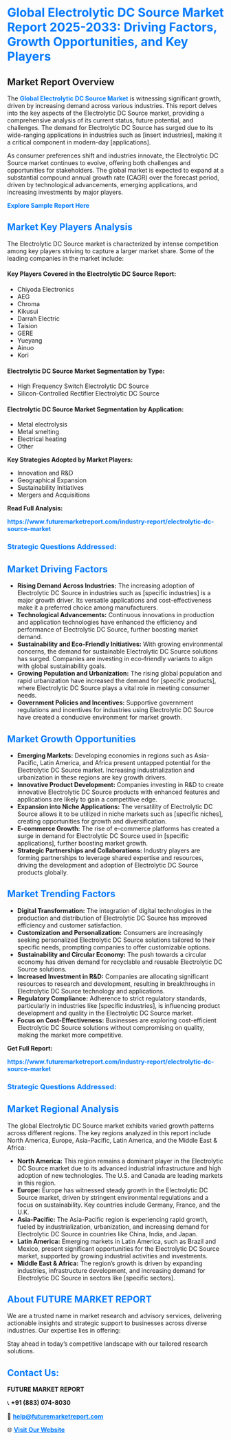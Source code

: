 <h1 style="color: #007BFF;">Global Electrolytic DC Source Market Report 2025-2033: Driving Factors, Growth Opportunities, and Key Players</h1>

<section id="overview">
<h2>Market Report Overview</h2>
<p>The <a href="https://www.futuremarketreport.com/industry-report/electrolytic-dc-source-market" style="color: #007BFF; text-decoration: none;"><strong>Global Electrolytic DC Source Market</strong></a> is witnessing significant growth, driven by increasing demand across various industries. This report delves into the key aspects of the Electrolytic DC Source market, providing a comprehensive analysis of its current status, future potential, and challenges. The demand for Electrolytic DC Source has surged due to its wide-ranging applications in industries such as [insert industries], making it a critical component in modern-day [applications].</p>
<p>As consumer preferences shift and industries innovate, the Electrolytic DC Source market continues to evolve, offering both challenges and opportunities for stakeholders. The global market is expected to expand at a substantial compound annual growth rate (CAGR) over the forecast period, driven by technological advancements, emerging applications, and increasing investments by major players.</p>
</section>

<section id="overview">
<p><a href="https://www.futuremarketreport.com/request-sample/reportId=64360" style="color: #007BFF; text-decoration: none;"><strong>Explore Sample Report Here</strong></a></p>
</section>

<section id="key-players">
<h2 style="color: #007BFF;">Market Key Players Analysis</h2>
<p>The Electrolytic DC Source market is characterized by intense competition among key players striving to capture a larger market share. Some of the leading companies in the market include:</p>
<h4>Key Players Covered in the Electrolytic DC Source Report:</h4>
<ul><li>Chiyoda Electronics</li><li>AEG</li><li>Chroma</li><li>Kikusui</li><li>Darrah Electric</li><li>Taision</li><li>GERE</li><li>Yueyang</li><li>Ainuo</li><li>Kori</li></ul>
<h4>Electrolytic DC Source Market Segmentation by Type:</h4>
<ul><li>High Frequency Switch Electrolytic DC Source</li><li>Silicon-Controlled Rectifier Electrolytic DC Source</li></ul>

<h4>Electrolytic DC Source Market Segmentation by Application:</h4>
<ul><li>Metal electrolysis</li><li>Metal smelting</li><li>Electrical heating</li><li>Other</li></ul>
<p><strong>Key Strategies Adopted by Market Players:</strong></p>
<ul>
<li>Innovation and R&D</li>
<li>Geographical Expansion</li>
<li>Sustainability Initiatives</li>
<li>Mergers and Acquisitions</li>
</ul>
</section>

<section>
<p><strong>Read Full Analysis: </strong></p><a href="https://www.futuremarketreport.com/industry-report/electrolytic-dc-source-market" style="color: #007BFF; text-decoration: none;"><strong>https://www.futuremarketreport.com/industry-report/electrolytic-dc-source-market</strong></a>
<h3 style="color: #007BFF;">Strategic Questions Addressed:</h3>
</section>

<section id="driving-factors">
<h2 style="color: #007BFF;">Market Driving Factors</h2>
<ul>
<li><strong>Rising Demand Across Industries:</strong> The increasing adoption of Electrolytic DC Source in industries such as [specific industries] is a major growth driver. Its versatile applications and cost-effectiveness make it a preferred choice among manufacturers.</li>
<li><strong>Technological Advancements:</strong> Continuous innovations in production and application technologies have enhanced the efficiency and performance of Electrolytic DC Source, further boosting market demand.</li>
<li><strong>Sustainability and Eco-Friendly Initiatives:</strong> With growing environmental concerns, the demand for sustainable Electrolytic DC Source solutions has surged. Companies are investing in eco-friendly variants to align with global sustainability goals.</li>
<li><strong>Growing Population and Urbanization:</strong> The rising global population and rapid urbanization have increased the demand for [specific products], where Electrolytic DC Source plays a vital role in meeting consumer needs.</li>
<li><strong>Government Policies and Incentives:</strong> Supportive government regulations and incentives for industries using Electrolytic DC Source have created a conducive environment for market growth.</li>
</ul>
</section>

<section id="growth-opportunities">
<h2 style="color: #007BFF;">Market Growth Opportunities</h2>
<ul>
<li><strong>Emerging Markets:</strong> Developing economies in regions such as Asia-Pacific, Latin America, and Africa present untapped potential for the Electrolytic DC Source market. Increasing industrialization and urbanization in these regions are key growth drivers.</li>
<li><strong>Innovative Product Development:</strong> Companies investing in R&D to create innovative Electrolytic DC Source products with enhanced features and applications are likely to gain a competitive edge.</li>
<li><strong>Expansion into Niche Applications:</strong> The versatility of Electrolytic DC Source allows it to be utilized in niche markets such as [specific niches], creating opportunities for growth and diversification.</li>
<li><strong>E-commerce Growth:</strong> The rise of e-commerce platforms has created a surge in demand for Electrolytic DC Source used in [specific applications], further boosting market growth.</li>
<li><strong>Strategic Partnerships and Collaborations:</strong> Industry players are forming partnerships to leverage shared expertise and resources, driving the development and adoption of Electrolytic DC Source products globally.</li>
</ul>
</section>

<section id="trending-factors">
<h2 style="color: #007BFF;">Market Trending Factors</h2>
<ul>
<li><strong>Digital Transformation:</strong> The integration of digital technologies in the production and distribution of Electrolytic DC Source has improved efficiency and customer satisfaction.</li>
<li><strong>Customization and Personalization:</strong> Consumers are increasingly seeking personalized Electrolytic DC Source solutions tailored to their specific needs, prompting companies to offer customizable options.</li>
<li><strong>Sustainability and Circular Economy:</strong> The push towards a circular economy has driven demand for recyclable and reusable Electrolytic DC Source solutions.</li>
<li><strong>Increased Investment in R&D:</strong> Companies are allocating significant resources to research and development, resulting in breakthroughs in Electrolytic DC Source technology and applications.</li>
<li><strong>Regulatory Compliance:</strong> Adherence to strict regulatory standards, particularly in industries like [specific industries], is influencing product development and quality in the Electrolytic DC Source market.</li>
<li><strong>Focus on Cost-Effectiveness:</strong> Businesses are exploring cost-efficient Electrolytic DC Source solutions without compromising on quality, making the market more competitive.</li>
</ul>
</section>

<section>
<p><strong>Get Full Report: </strong></p><a href="https://www.futuremarketreport.com/industry-report/electrolytic-dc-source-market" style="color: #007BFF; text-decoration: none;"><strong>https://www.futuremarketreport.com/industry-report/electrolytic-dc-source-market</strong></a>
<h3 style="color: #007BFF;">Strategic Questions Addressed:</h3>
</section>


<section id="regional-analysis">
<h2 style="color: #007BFF;">Market Regional Analysis</h2>
<p>The global Electrolytic DC Source market exhibits varied growth patterns across different regions. The key regions analyzed in this report include North America, Europe, Asia-Pacific, Latin America, and the Middle East & Africa:</p>
<ul>
<li><strong>North America:</strong> This region remains a dominant player in the Electrolytic DC Source market due to its advanced industrial infrastructure and high adoption of new technologies. The U.S. and Canada are leading markets in this region.</li>
<li><strong>Europe:</strong> Europe has witnessed steady growth in the Electrolytic DC Source market, driven by stringent environmental regulations and a focus on sustainability. Key countries include Germany, France, and the U.K.</li>
<li><strong>Asia-Pacific:</strong> The Asia-Pacific region is experiencing rapid growth, fueled by industrialization, urbanization, and increasing demand for Electrolytic DC Source in countries like China, India, and Japan.</li>
<li><strong>Latin America:</strong> Emerging markets in Latin America, such as Brazil and Mexico, present significant opportunities for the Electrolytic DC Source market, supported by growing industrial activities and investments.</li>
<li><strong>Middle East & Africa:</strong> The region’s growth is driven by expanding industries, infrastructure development, and increasing demand for Electrolytic DC Source in sectors like [specific sectors].</li>
</ul>
</section>

<footer>
<h2 style="color: #007BFF;">About FUTURE MARKET REPORT</h2>
<p>We are a trusted name in market research and advisory services, delivering actionable insights and strategic support to businesses across diverse industries. Our expertise lies in offering:</p>

<p>Stay ahead in today’s competitive landscape with our tailored research solutions.</p>

<h2 style="color: #007BFF;">Contact Us:</h2>
<p><strong>FUTURE MARKET REPORT</strong></p>
<p>📞 <strong>+91 (883) 074-8030</strong></p>
<p>📧 <strong><a href="mailto:help@futuremarketreport.com" style="color: #007BFF;">help@futuremarketreport.com</a></strong></p>
<p>🌐 <strong><a href="https://www.futuremarketreport.com/" style="color: #007BFF;">Visit Our Website</a></strong></p>
</footer>
